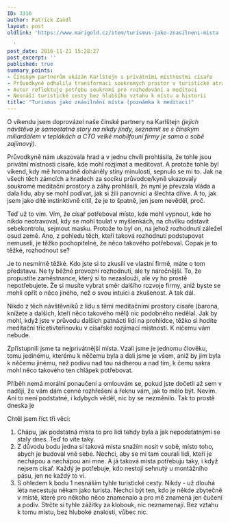 ```yaml
---
ID: 3316
author: Patrick Zandl
layout: post
oldlink: 'https://www.marigold.cz/item/turismus-jako-znasilneni-mista

  '
post_date: 2016-11-21 15:28:27
post_excerpt: ''
published: true
summary_points:
- Čínským partnerům ukázán Karlštejn s privátními místnostmi císaře
- Průvodkyně odhalila transformaci soukromých prostor v turistické atrakce
- Autor reflektuje potřebu soukromí pro rozhodování a meditaci
- Nesnáší turistické cesty bez hlubšího vztahu k místu a historii
title: "Turismus jako znásilnění místa (poznámka k meditaci)"
---
```


O víkendu jsem doprovázel naše čínské partnery na Karlštejn <em>(jejich návštěva je samostatná story na nikdy jindy, seznámit se s čínským miliardářem v teplákách a CTO velké mobilfouní firmy je samo o sobě zajímavý)</em>. 

Průvodkyně nám ukazovala hrad a v jednu chvíli prohlásila, že tohle jsou privátní místnosti císaře, kde mohl rozjímat a meditovat. A protože tohle byl víkend, kdy mě hromadně doháněly stíny minulosti, sepnulo se mi to. Jak na všech těch zámcích a hradech za socíku průvodce/kyně ukazovaly soukromé meditační prostory a záhy prohlásili, že nyní je převzala vláda a dala lidu, aby se mohl podívat, jak si žili panovníci a šlechta dříve. A to, jak jsem jako dítě instinktivně cítil, že je to špatně, jen jsem nevěděl, proč. <!--more-->

Teď už to vím. Vím, že císař potřeboval místo, kde mohl vypnout, kde ho nikdo neotravoval, kdy se mohl toulat v myšlenkách, na chvilku odstavit sebekontrolu, sejmout masku. Protože to byl on, na jehož rozhodnutí záležel osud země. Ano, z pohledu těch, kteří taková rozhodnutí podstupovat nemuseli, je těžko pochopitelné, že něco takového potřeboval. Copak je to těžké, rozhodnout se? 

Je to nesmírně těžké. Kdo jste si to zkusili ve vlastní firmě, máte o tom představu. Ne ty běžné provozní rozhodnutí, ale ty náročnější. To, že propustíte zaměstnance, který si to nezaslouží, ale vy ho prostě nepotřebujete. Že si musíte vybrat směr dalšího rozvoje firmy, aniž byste se mohli opřít o něco jiného, než o svou intuici a zkušenost. A tak dál. 

Nikdo z těch návštěvníků z lidu s těmi meditačními prostory císaře (barona, knížete a dalších, kteří něco takového měli) nic podobného nedělal. Jak by mohl, když jste v průvodu dalších patnácti lidí na prohlídce, těžko si hodíte meditační třicetivteřinovku v císařské rozjímací místnosti. K ničemu vám nebude. 

Zpřístupnili jsme ta nejprivátnější místa. Vzali jsme je jednomu člověku, tomu jedinému, kterému k něčemu byla a dali jsme je všem, aniž by jim byla k něčemu jinému, než podivu nad tou nádherou a nad tím, k čemu sakra mohl něco takového ten chlápek potřebovat.

Příběh nemá morální ponaučení a omlouvám se, pokud jste dočetli až sem v naději, že vám dám cenné rozhřešení a řeknu vám, jak to mělo být. Nevím. Ani to není podstatné, i kdybych věděl, nic by se nezměnilo. Tak to prostě dneska je

Chtěl jsem říct tři věci: 
<ol>
<li>Chápu, jak podstatná místa to pro lidi tehdy byla a jak nepodstatnými se staly dnes. Teď to víte taky. </li>
<li>Z důvodu bodu jedna si taková místa snažím nosit v sobě, místo toho, abych je budoval vně sebe. Nechci, aby se mi tam courali lidi, kteří je nechápou a nechápou ani mne. A já taková místa potřebuju taky, i když nejsem císař. Každý je potřebuje, kdo nestojí sehnutý u montážního pásu, jen ne každý to ví.</li>
<li>S ohledem k bodu 1 nesnáším tyhle turistické cesty. Nikdy - už dlouhá léta necestuju někam jako turista. Nechci být ten, kdo je někde zbytečně v místě, které pro někoho něco znamenalo a pro mě znamená jen čučení a podiv. Strčte si tyhle zážitky za klobouk, nic neznamenají. Bez vztahu k tomu místu, bez hluboké znalosti, vůbec nic.</li>
</ol>